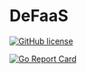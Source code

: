 # DeFaaS

[![GitHub license](https://img.shields.io/github/license/Oscillator-Phoenix/defaas)](https://github.com/Oscillator-Phoenix/defaas/blob/master/LICENSE)

[![Go Report Card](https://goreportcard.com/badge/github.com/Oscillator-Phoenix/defaas)](https://goreportcard.com/report/github.com/Oscillator-Phoenix/defaas)